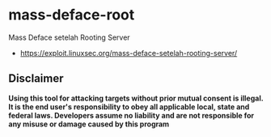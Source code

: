 # mass-deface-root
Mass Deface setelah Rooting Server

- https://exploit.linuxsec.org/mass-deface-setelah-rooting-server/

## Disclaimer

**Using this tool for attacking targets without prior mutual consent is illegal. It is the end user's responsibility to obey all applicable local, state and federal laws. Developers assume no liability and are not responsible for any misuse or damage caused by this program**
